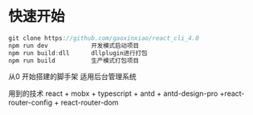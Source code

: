 # 快速开始
```javascript
git clone https://github.com/gaoxinxiao/react_cli_4.0
npm run dev            开发模式启动项目
npm run build:dll      dllplugin进行打包
npm run build          生产模式打包项目
```


从0 开始搭建的脚手架 适用后台管理系统


用到的技术
react + mobx + typescript + antd + antd-design-pro +react-router-config + react-router-dom
